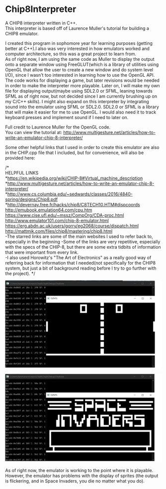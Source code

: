 # Chip8Interpreter
A CHIP8 interpreter written in C++.  
This interpreter is based off of Laurence Muller's tutorial for building a CHIP8 emulator.  

I created this program in sophomore year for learning purposes (getting better at C++).I also was very interested in how emulators worked and computer architecture, so this was a great project to learn from.  
As of right now, I am using the same code as Muller to display the output onto a separate window using FreeGLUT(which is a library of utilities using OpenGL that allow the user to create a new window and do system level I/O), since I wasn't too interested in learning how to use the OpenGL API. The code works for displaying a game, but later revisions would be needed in order to make the interpreter more playable. Later on, I will make my own file for displaying output(maybe using SDL2.0 or SFML, leaning towards SFML as of right now, but not decided since I am currently brushing up on my C/C++ skills). I might also expand on this interpreter by integrating sound into the emulator using SFML or SDL2.0.  SDL2.0 or SFML is a library that will make it easier for me to use OpenGL. I would also need it to track keyboard presses and implement sound if I need to later on.

Full credit to Laurence Muller for the OpenGL code.  
You can view the tutorial at: http://www.multigesture.net/articles/how-to-write-an-emulator-chip-8-interpreter/  

Some other helpful links that I used in order to create this emulator are also in the CHIP.cpp file that I included, but for convenience, will also be provided here:

/*  
HELPFUL LINKS  
*https://en.wikipedia.org/wiki/CHIP-8#Virtual_machine_description  
*http://www.multigesture.net/articles/how-to-write-an-emulator-chip-8-interpreter/  
*http://www.cs.columbia.edu/~sedwards/classes/2016/4840-spring/designs/Chip8.pdf  
*http://devernay.free.fr/hacks/chip8/C8TECH10.HTM#dispcoords  
http://emubook.emulation64.com/cpu.htm  
https://www.cise.ufl.edu/~mssz/CompOrg/CDA-proc.html  
http://www.emulator101.com/chip-8-emulator.html  
https://erg.abdn.ac.uk/users/gorry/eg2068/course/dispatch.html  
http://mattmik.com/files/chip8/mastering/chip8.html  
-The starred links are some of the main websites I used to refer back to, especially in the beginning
-Some of the links are very repetitive, especially with the specs of the CHIP-8, but there are some extra tidbits of information that were important
from every link.  
-I also used Horowitz's "The Art of Electronics" as a really good way of referring back for information that I needed(not specifically
for the CHIP8 system, but just a bit of background reading before I try to go further with the project).
*/  

![](Images/Pong.png)  

![](Images/SpaceInvaders.png)  

As of right now, the emulator is working to the point where it is playable. However, the emulator has problems with the display of sprites (the output is flickering, and in Space Invaders, you die no matter what you do).
